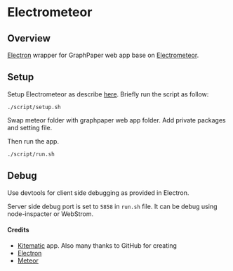 # Electrometeor

## Overview

[Electron](http://electron.atom.io) wrapper for GraphPaper web app base on [Electrometeor](https://github.com/sircharleswatson/Electrometeor). 

## Setup

Setup Electrometeor as describe [here](https://github.com/sircharleswatson/Electrometeor). Briefly run the script as follow:

    ./script/setup.sh


Swap meteor folder with graphpaper web app folder. Add private packages and setting file.

    
Then run the app.    

    ./script/run.sh
    
## Debug

Use devtools for client side debugging as provided in Electron. 

Server side debug port is set to `5858` in `run.sh` file. It can be debug using node-inspacter or WebStrom.

#### Credits

* [Kitematic](https://github.com/kitematic/kitematic) app. Also many thanks to GitHub for creating 
* [Electron](http://electron.atom.io)
* [Meteor](http://meteor.com)


